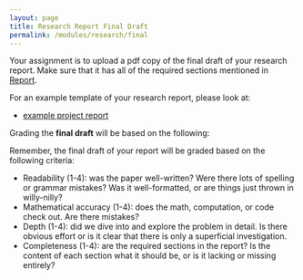 ```yaml
---
layout: page
title: Research Report Final Draft
permalink: /modules/research/final
---
```


Your assignment is to upload a pdf copy of the final draft of your research report.
Make sure that it has all of the required sections mentioned in <a href="report">Report</a>.

For an example template of your research report, please look at:
* <a href="https://docs.google.com/document/d/1oWSsN8E-kkXG4sDCpcB1h9OTaHKD2ixrNvqBGZ0tMbo/edit?usp=sharing">example project report</a>

Grading the **final draft** will be based on the following:

Remember, the final draft of your report will be graded based on the following criteria:
* Readability (1-4): was the paper well-written?  Were there lots of spelling or grammar mistakes?  Was it well-formatted, or are things just thrown in willy-nilly?
* Mathematical accuracy (1-4):  does the math, computation, or code check out.  Are there mistakes?
* Depth (1-4): did we dive into and explore the problem in detail.  Is there obvious effort or is it clear that there is only a superficial investigation.
* Completeness (1-4): are the required sections in the report?  Is the content of each section what it should be, or is it lacking or missing entirely?


